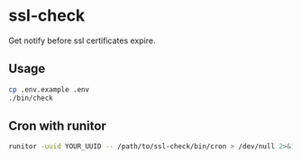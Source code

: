 # ssl-check

Get notify before ssl certificates expire.

## Usage

```bash
cp .env.example .env
./bin/check
```

## Cron with runitor

```bash
runitor -uuid YOUR_UUID -- /path/to/ssl-check/bin/cron > /dev/null 2>&1
```
